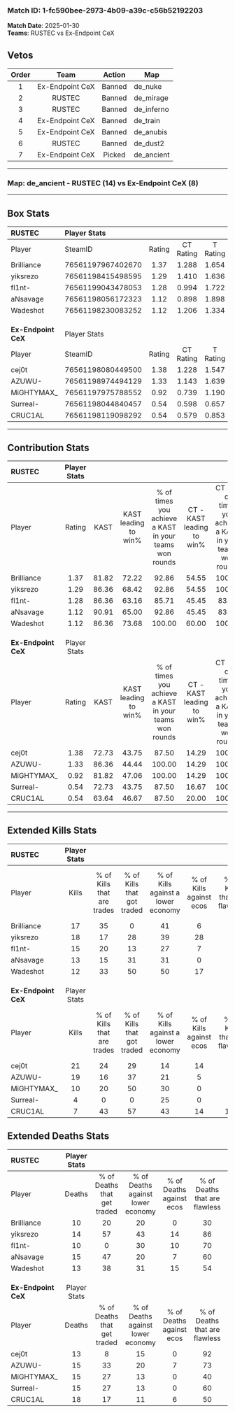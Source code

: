 ### Match ID: 1-fc590bee-2973-4b09-a39c-c56b52192203  
**Match Date**: 2025-01-30  
**Teams**: RUSTEC vs Ex-Endpoint CeX  

## Vetos  

| Order | Team | Action | Map |
| :---: | :--: | :----: | --- |
| 1 | Ex-Endpoint CeX | Banned | de_nuke |
| 2 | RUSTEC | Banned | de_mirage |
| 3 | RUSTEC | Banned | de_inferno |
| 4 | Ex-Endpoint CeX | Banned | de_train |
| 5 | Ex-Endpoint CeX | Banned | de_anubis |
| 6 | RUSTEC | Banned | de_dust2 |
| 7 | Ex-Endpoint CeX | Picked | de_ancient |

---  

### **Map**: de_ancient - RUSTEC (14) vs Ex-Endpoint CeX (8)  
---  

## Box Stats  

| **RUSTEC**          | Player Stats      |        |           |          |       |      |       |         |        |      |     |
| :- | :- | :-: | :-: | :-: | :-: | :-: | :-: | :-: | :-: | :-: | :-: |
| Player              | SteamID           | Rating | CT Rating | T Rating | KAST  | ADR  | Kills | Assists | Deaths | K/D  | HS% |
| Brilliance          | 76561197967402670 |  1.37  |   1.288   |  1.654   | 81.82 | 86.3 |  17   |    3    |   10   | 1.70 | 52  |
| yiksrezo            | 76561198415498595 |  1.29  |   1.410   |  1.636   | 86.36 | 66.2 |  18   |    5    |   14   | 1.29 | 55  |
| fl1nt-              | 76561199043478053 |  1.28  |   0.994   |  1.722   | 86.36 | 68.7 |  15   |    4    |   10   | 1.50 | 26  |
| aNsavage            | 76561198056172323 |  1.12  |   0.898   |  1.898   | 90.91 | 67.6 |  13   |    6    |   15   | 0.87 | 38  |
| Wadeshot            | 76561198230083252 |  1.12  |   1.206   |  1.334   | 86.36 | 74.5 |  12   |    8    |   13   | 0.92 | 50  |
|                     |                   |        |           |          |       |      |       |         |        |      |     |
|                     |                   |        |           |          |       |      |       |         |        |      |     |
|                     |                   |        |           |          |       |      |       |         |        |      |     |
| **Ex-Endpoint CeX** | Player Stats      |        |           |          |       |      |       |         |        |      |     |
| Player              | SteamID           | Rating | CT Rating | T Rating | KAST  | ADR  | Kills | Assists | Deaths | K/D  | HS% |
| cej0t               | 76561198080449500 |  1.38  |   1.228   |  1.547   | 72.73 | 85.3 |  21   |    0    |   13   | 1.62 | 66  |
| AZUWU-              | 76561198974494129 |  1.33  |   1.143   |  1.639   | 86.36 | 79.2 |  19   |    1    |   15   | 1.27 | 52  |
| MiGHTYMAX_          | 76561197975788552 |  0.92  |   0.739   |  1.190   | 81.82 | 64.1 |  10   |    7    |   15   | 0.67 | 50  |
| Surreal-            | 76561198044840457 |  0.54  |   0.598   |  0.657   | 72.73 | 39.1 |   4   |    7    |   15   | 0.27 | 100 |
| CRUC1AL             | 76561198119098292 |  0.54  |   0.579   |  0.853   | 63.64 | 49.1 |   7   |    3    |   18   | 0.39 | 42  |
---  

## Contribution Stats  

| **RUSTEC**          | Player Stats |       |                      |                                                        |                           |                                                             |                          |                                                            |
| :- | :-: | :-: | :-: | :-: | :-: | :-: | :-: | :-: |
| Player              |    Rating    | KAST  | KAST leading to win% | % of times you achieve a KAST in your teams won rounds | CT - KAST leading to win% | CT - % of times you achieve a KAST in your teams won rounds | T - KAST leading to win% | T - % of times you achieve a KAST in your teams won rounds |
| Brilliance          |     1.37     | 81.82 |        72.22         |                         92.86                          |           54.55           |                           100.00                            |          100.00          |                           87.50                            |
| yiksrezo            |     1.29     | 86.36 |        68.42         |                         92.86                          |           54.55           |                           100.00                            |          87.50           |                           87.50                            |
| fl1nt-              |     1.28     | 86.36 |        63.16         |                         85.71                          |           45.45           |                            83.33                            |          87.50           |                           87.50                            |
| aNsavage            |     1.12     | 90.91 |        65.00         |                         92.86                          |           45.45           |                            83.33                            |          88.89           |                           100.00                           |
| Wadeshot            |     1.12     | 86.36 |        73.68         |                         100.00                         |           60.00           |                           100.00                            |          88.89           |                           100.00                           |
|                     |              |       |                      |                                                        |                           |                                                             |                          |                                                            |
|                     |              |       |                      |                                                        |                           |                                                             |                          |                                                            |
|                     |              |       |                      |                                                        |                           |                                                             |                          |                                                            |
| **Ex-Endpoint CeX** | Player Stats |       |                      |                                                        |                           |                                                             |                          |                                                            |
| Player              |    Rating    | KAST  | KAST leading to win% | % of times you achieve a KAST in your teams won rounds | CT - KAST leading to win% | CT - % of times you achieve a KAST in your teams won rounds | T - KAST leading to win% | T - % of times you achieve a KAST in your teams won rounds |
| cej0t               |     1.38     | 72.73 |        43.75         |                         87.50                          |           14.29           |                           100.00                            |          66.67           |                           85.71                            |
| AZUWU-              |     1.33     | 86.36 |        44.44         |                         100.00                         |           14.29           |                           100.00                            |          63.64           |                           100.00                           |
| MiGHTYMAX_          |     0.92     | 81.82 |        47.06         |                         100.00                         |           14.29           |                           100.00                            |          70.00           |                           100.00                           |
| Surreal-            |     0.54     | 72.73 |        43.75         |                         87.50                          |           16.67           |                           100.00                            |          60.00           |                           85.71                            |
| CRUC1AL             |     0.54     | 63.64 |        46.67         |                         87.50                          |           20.00           |                           100.00                            |          60.00           |                           85.71                            |
---  

## Extended Kills Stats  

| **RUSTEC**          | Player Stats |                            |                            |                                    |                         |                              |                                 |                                       |                    |           |
| :- | :-: | :-: | :-: | :-: | :-: | :-: | :-: | :-: | :-: | :-: |
| Player              |    Kills     | % of Kills that are trades | % of Kills that got traded | % of Kills against a lower economy | % of Kills against ecos | % of Kills that are flawless | % of Kills that are close duels | % of Kills that are assisted by flash | Pistol Round Kills | AWP Kills |
| Brilliance          |      17      |             35             |             0              |                 41                 |            6            |              53              |                6                |                   0                   |         3          |     0     |
| yiksrezo            |      18      |             17             |             28             |                 39                 |           28            |              78              |               11                |                   6                   |         1          |     2     |
| fl1nt-              |      15      |             20             |             13             |                 27                 |            7            |              60              |                0                |                   0                   |         2          |     7     |
| aNsavage            |      13      |             15             |             31             |                 31                 |            0            |              54              |               15                |                   0                   |         1          |     0     |
| Wadeshot            |      12      |             33             |             50             |                 50                 |           17            |              50              |                8                |                   0                   |         0          |     0     |
|                     |              |                            |                            |                                    |                         |                              |                                 |                                       |                    |           |
|                     |              |                            |                            |                                    |                         |                              |                                 |                                       |                    |           |
|                     |              |                            |                            |                                    |                         |                              |                                 |                                       |                    |           |
| **Ex-Endpoint CeX** | Player Stats |                            |                            |                                    |                         |                              |                                 |                                       |                    |           |
| Player              |    Kills     | % of Kills that are trades | % of Kills that got traded | % of Kills against a lower economy | % of Kills against ecos | % of Kills that are flawless | % of Kills that are close duels | % of Kills that are assisted by flash | Pistol Round Kills | AWP Kills |
| cej0t               |      21      |             24             |             29             |                 14                 |           14            |              62              |                5                |                   5                   |         1          |     0     |
| AZUWU-              |      19      |             16             |             37             |                 21                 |            5            |              68              |                0                |                  11                   |         4          |     1     |
| MiGHTYMAX_          |      10      |             20             |             50             |                 30                 |            0            |              50              |               20                |                   0                   |         0          |     0     |
| Surreal-            |      4       |             0              |             0              |                 25                 |            0            |              25              |               75                |                   0                   |         0          |     0     |
| CRUC1AL             |      7       |             43             |             57             |                 43                 |           14            |             100              |                0                |                   0                   |         0          |     4     |
## Extended Deaths Stats  

| **RUSTEC**          | Player Stats |                             |                                   |                          |                               |                            |                           |               |
| :- | :-: | :-: | :-: | :-: | :-: | :-: | :-: | :-: |
| Player              |    Deaths    | % of Deaths that get traded | % of Deaths against lower economy | % of Deaths against ecos | % of Deaths that are flawless | % of Deaths that are close | % of Deaths while blinded | Deaths to AWP |
| Brilliance          |      10      |             20              |                20                 |            0             |              30               |             40             |             0             |       0       |
| yiksrezo            |      14      |             57              |                43                 |            14            |              86               |             0              |             0             |       4       |
| fl1nt-              |      10      |              0              |                30                 |            10            |              70               |             0              |             0             |       1       |
| aNsavage            |      15      |             47              |                20                 |            7             |              60               |             0              |             7             |       0       |
| Wadeshot            |      13      |             38              |                31                 |            15            |              54               |             15             |            15             |       0       |
|                     |              |                             |                                   |                          |                               |                            |                           |               |
|                     |              |                             |                                   |                          |                               |                            |                           |               |
|                     |              |                             |                                   |                          |                               |                            |                           |               |
| **Ex-Endpoint CeX** | Player Stats |                             |                                   |                          |                               |                            |                           |               |
| Player              |    Deaths    | % of Deaths that get traded | % of Deaths against lower economy | % of Deaths against ecos | % of Deaths that are flawless | % of Deaths that are close | % of Deaths while blinded | Deaths to AWP |
| cej0t               |      13      |              8              |                15                 |            0             |              92               |             0              |             0             |       1       |
| AZUWU-              |      15      |             33              |                20                 |            7             |              73               |             7              |             0             |       2       |
| MiGHTYMAX_          |      15      |             27              |                13                 |            0             |              40               |             7              |             7             |       3       |
| Surreal-            |      15      |             27              |                13                 |            0             |              60               |             20             |             0             |       1       |
| CRUC1AL             |      18      |             17              |                11                 |            6             |              50               |             6              |             0             |       2       |
